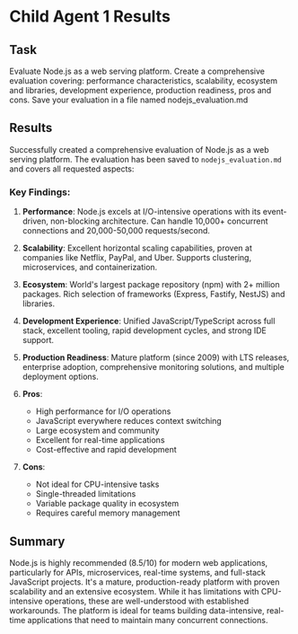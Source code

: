 # Child Agent 1 Results

## Task
Evaluate Node.js as a web serving platform. Create a comprehensive evaluation covering: performance characteristics, scalability, ecosystem and libraries, development experience, production readiness, pros and cons. Save your evaluation in a file named nodejs_evaluation.md

## Results
Successfully created a comprehensive evaluation of Node.js as a web serving platform. The evaluation has been saved to `nodejs_evaluation.md` and covers all requested aspects:

### Key Findings:

1. **Performance**: Node.js excels at I/O-intensive operations with its event-driven, non-blocking architecture. Can handle 10,000+ concurrent connections and 20,000-50,000 requests/second.

2. **Scalability**: Excellent horizontal scaling capabilities, proven at companies like Netflix, PayPal, and Uber. Supports clustering, microservices, and containerization.

3. **Ecosystem**: World's largest package repository (npm) with 2+ million packages. Rich selection of frameworks (Express, Fastify, NestJS) and libraries.

4. **Development Experience**: Unified JavaScript/TypeScript across full stack, excellent tooling, rapid development cycles, and strong IDE support.

5. **Production Readiness**: Mature platform (since 2009) with LTS releases, enterprise adoption, comprehensive monitoring solutions, and multiple deployment options.

6. **Pros**: 
   - High performance for I/O operations
   - JavaScript everywhere reduces context switching
   - Large ecosystem and community
   - Excellent for real-time applications
   - Cost-effective and rapid development

7. **Cons**:
   - Not ideal for CPU-intensive tasks
   - Single-threaded limitations
   - Variable package quality in ecosystem
   - Requires careful memory management

## Summary
Node.js is highly recommended (8.5/10) for modern web applications, particularly for APIs, microservices, real-time systems, and full-stack JavaScript projects. It's a mature, production-ready platform with proven scalability and an extensive ecosystem. While it has limitations with CPU-intensive operations, these are well-understood with established workarounds. The platform is ideal for teams building data-intensive, real-time applications that need to maintain many concurrent connections.